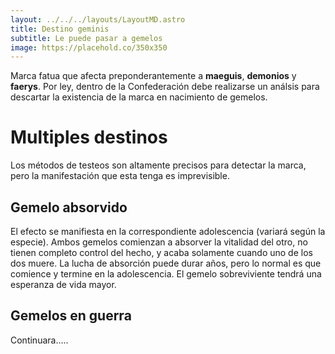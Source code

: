 ```yaml
---
layout: ../../../layouts/LayoutMD.astro
title: Destino geminis
subtitle: Le puede pasar a gemelos
image: https://placehold.co/350x350
---
```

Marca fatua que afecta preponderantemente a **maeguis**, **demonios** y **faerys**. Por ley, dentro de la Confederación debe realizarse un análsis para descartar la existencia de la marca en nacimiento de gemelos.

# Multiples destinos
Los métodos de testeos son altamente precisos para detectar la marca, pero la manifestación que esta tenga es imprevisible.

## Gemelo absorvido
El efecto se manifiesta en la correspondiente adolescencia (variará según la especie). Ambos gemelos comienzan a absorver la vitalidad del otro, no tienen completo control del hecho, y acaba solamente cuando uno de los dos muere. La lucha de absorción puede durar años, pero lo normal es que comience y termine en la adolescencia. El gemelo sobreviviente tendrá una esperanza de vida mayor.

## Gemelos en guerra
Continuara.....
